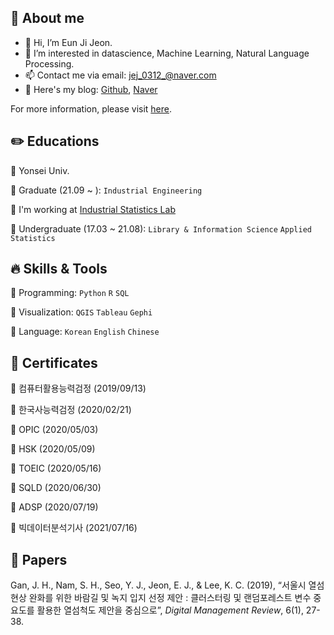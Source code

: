 🤍 About me
---
- 👋 Hi, I’m Eun Ji Jeon.
- 👀 I’m interested in datascience, Machine Learning, Natural Language Processing.
- 📫 Contact me via email: jej_0312_@naver.com
- 🌱 Here's my blog: [Github](https://jej0312.github.io/), [Naver](https://blog.naver.com/dhdlddmswl)

For more information, please visit [here](https://jej0312.github.io/about/).

✏️ Educations
---
🔹 Yonsei Univ.

🔹 Graduate (21.09 ~ ): `Industrial Engineering`  

🔹 I'm working at [Industrial Statistics Lab](http://isl.yonsei.ac.kr/)

🔹 Undergraduate (17.03 ~ 21.08): `Library & Information Science`   `Applied Statistics`

🔥 Skills & Tools
---
🔹 Programming: `Python`  `R`  `SQL`

🔹 Visualization: `QGIS`  `Tableau`  `Gephi`

🔹 Language: `Korean`  `English`  `Chinese`


🧮 Certificates
---
🔹 컴퓨터활용능력검정  (2019/09/13) 

🔹 한국사능력검정 (2020/02/21)

🔹 OPIC (2020/05/03)

🔹 HSK (2020/05/09)

🔹 TOEIC (2020/05/16)

🔹 SQLD (2020/06/30)

🔹 ADSP (2020/07/19)

🔹 빅데이터분석기사 (2021/07/16)


📄 Papers
---
Gan, J. H., Nam, S. H., Seo, Y. J., Jeon, E. J., & Lee, K. C. (2019), “서울시 열섬현상 완화를 위한 바람길 및 녹지 입지 선정 제안 : 클러스터링 및 랜덤포레스트 변수 중요도를 활용한 열섬척도 제안을 중심으로”, _Digital Management Review_, 6(1), 27-38.
